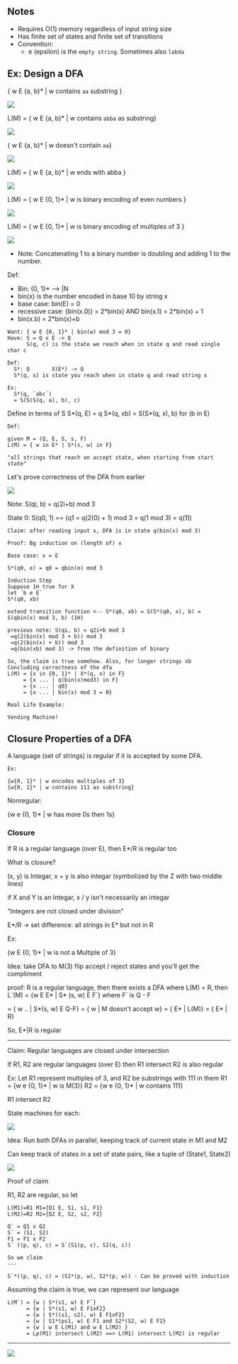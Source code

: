 ## Notes

* Requires O(1) memory regardless of input string size
* Has finite set of states and finite set of transitions
* Convention:
  * e (epsilon) is the `empty string`. Sometimes also `labda`




## Ex: Design a DFA
{ w E {a, b}* | w contains `aa` substring }

![](https://i.imgur.com/GibeNuy.png)

L(M) = { w E {a, b}* | w contains `abba` as substring}

![](https://i.imgur.com/TfaiZBn.png)

{ w E {a, b}* |  w doesn't contain `aa`}

![](https://i.imgur.com/qfqr8v2.png)

L(M) = { w E {a, b}* | w ends with abba }

![](https://i.imgur.com/9Xp9zlu.png)

L(M) = { w E {0, 1}* | w is binary encoding of even numbers }

![](https://i.imgur.com/c1Ohlrr.png)

L(M) = { w E {0, 1}* | w is binary encoding of multiples of 3 }

![](https://i.imgur.com/CxpuY0l.png)

* Note: Concatenating 1 to a binary number is doubling and adding 1 to the number.

Def:
  * Bin: {0, 1}* --> |N
  * bin(x) is the number encoded in base 10 by string x
  * base case: bin(E) = 0
  * recessive case: {bin(x.0)} = 2\*bin(x) AND bin(x.1) = 2\*bin(x) + 1
  * bin(x.b) = 2\*bin(x)+b
```
Want: { w E {0, 1}* | bin(w) mod 3 = 0}
Have: S = Q x E -> Q
      S(q, c) is the state we reach when in state q and read single char c
```
```
Def:
  S*: Q       X(E*) -> Q
  S*(q, x) is state you reach when in state q and read string x

Ex:
  S*(q, `abc`)
  = S(S(S(q, a), b), c)
```

Define in terms of S
S*(q, E) = q
S*(q, xb) = S(S*(q, x), b) for (b in E)


```
Def:

given M = (Q, E, S, s, F)
L(M) = { w in E* | S*(s, w) in F}

"all strings that reach an accept state, when starting from start state"
```

Let's prove correctness of the DFA from earlier

![](https://i.imgur.com/CxpuY0l.png)

Note: S(qi, b) = q(2i+b) mod 3

State 0: S(q0, 1) == (q1 = q(2(0) + 1) mod 3 = q(1 mod 3) = q(1))

```
Claim: after reading input x, DFA is in state q(bin(x) mod 3)

Proof: Bg induction on (length of) x

Base case: x = E

S*(q0, e) = q0 = qbin(e) mod 3

Induction Step
Suppose 1H true for X
let `b e E`
S*(q0, xb)

extend transition function <-- S*(q0, xb) = S(S*(q0, x), b) = S(qbin(x) mod 3, b) (1H)

previous note: S(qi, b) = q2i+b mod 3
 =q(2(bin(x) mod 3 + b)) mod 3
 =q(2(bin(x) + b)) mod 3
 =q(bin(xb) mod 3) -> from the definition of binary

So, the claim is true somehow. Also, for longer strings xb
Concluding correctness of the dfa
L(M) = {x in {0, 1}* | X*(q, x) in F}
     = {x ... | q(bin(x)mod3) in F}
     = {x ... | q0}
     = {x ... | bin(x) mod 3 = 0}
```

```
Real Life Example:

Vending Machine!
```

## Closure Properties of a DFA

A language (set of strings) is regular if it is accepted by some DFA.

```
Ex:

{w{0, 1}* | w encodes multiples of 3}
{w{0, 1}* | w contains 111 as substring}
```


Nonregular:

{w e {0, 1}* | w has more 0s then 1s}

### Closure

If R is a regular language (over E), then E*/R is regular too

What is closure?

(x, y) is Integar, x + y is also integar (symbolized by the Z with two middle lines)

if X and Y is an Integar, x / y isn't necessarily an integar

"Integers are not closed under division"

E*/R -> set difference: all strings in E* but not in R

Ex:

{w E {0, 1}* | w is not a Multiple of 3}

Idea: take DFA to M(3) flip accept / reject states and you'll get the compliment

proof: R is a regular language, then there exists a DFA where L(M) = R, then L\`(M) = {w E E* | S* (s, w) E F\`} where F` is Q - F

= { w .. | S*(s, w) E Q-F}
= { w | M doesn't accept w}
= { E* | L(M)}
= { E* | R}

So, E*|R is regular

----
Claim: Regular languages are closed under intersection

If R1, R2 are regular languages (over E)
then R1 intersect R2 is also regular

Ex: Let R1 represent multiples of 3, and R2 be substrings with 111 in them
R1 = {w e {0, 1}* | w is M(3)}
R2 = {w e {0, 1}* | w contains 111}

R1 intersect R2

State machines for each:

![](https://i.imgur.com/WSCSgTx.pngv)

Idea: Run both DFAs in parallel, keeping track of current state in M1 and M2

Can keep track of states in a set of state pairs, like a tuple of (State1, State2)

![](https://i.imgur.com/vDGvLPu_d.jpg?maxwidth=1024)

Proof of claim

R1, R2 are regular, so let
```
L(M1)=R1 M1={Q1 E, S1, s1, F1}
L(M2)=R2 M2={Q2 E, S2, s2, F2}

Q` = Q1 x Q2
S` = (S1, S2)
F1 = F1 x F2
S` ((p, q), c) = S`(S1(p, c), S2(q, c))

So we claim
---

S`*((p, q), c) = (S1*(p, w), S2*(p, w)) - Can be proved with induction
```

Assuming the claim is true, we can represent our language
```
L(M`) = {w | S*(s1, w) E F`}
      = {w | S*(s1, w) E F1xF2}
      = {w | S*((s1, s2), w) E F1xF2}
      = {w | S1*(ps1, w) E F1 and S2*(S2, w) E F2}
      = {w | w E L(M1) and w E L(M2) }
      = Lp(M1) intersect L(M2) ==> L(M1) intersect L(M2) is regular
```

------

![](https://i.imgur.com/l1BstTS_d.jpg?maxwidth=1024)
